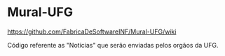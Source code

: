 # Mural-UFG
https://github.com/FabricaDeSoftwareINF/Mural-UFG/wiki

Código referente as "Notícias" que serão enviadas pelos orgãos da UFG.
